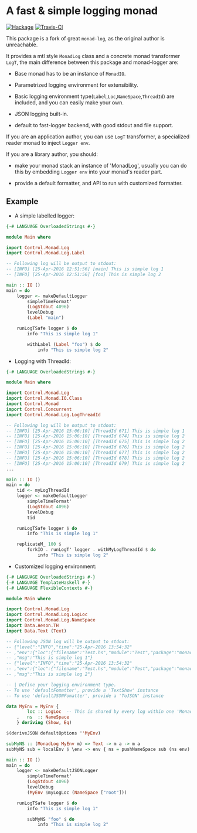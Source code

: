 A fast & simple logging monad
=============================

[![Hackage](https://img.shields.io/hackage/v/monadlog.svg?style=flat-square)](http://hackage.haskell.org/package/monadlog)
[![Travis-CI](https://travis-ci.org/zmactep/monadlog.svg?style=flat-square)](https://travis-ci.org/zmactep/monadlog)

This package is a fork of great `monad-log`, as the original author is unreachable.

It provides a mtl style `MonadLog` class and a concrete monad transformer `LogT`, the main difference between this package and monad-logger are:

+ Base monad has to be an instance of `MonadIO`.

+ Parametrized logging environment for extensibility.

+ Basic logging environment type(`Label`,`Loc`,`NameSpace`,`ThreadId`) are included, and you can easily make your own.

+ JSON logging built-in.

+ default to fast-logger backend, with good stdout and file support.

If you are an application author, you can use `LogT` transformer, a specialized reader monad to inject `Logger env`.

If you are a library author, you should:

+ make your monad stack an instance of 'MonadLog', usually you can do this by embedding `Logger env` into your monad's reader part.

+ provide a default formatter, and API to run with customized formatter.

Example
-------

+ A simple labelled logger:

```haskell
{-# LANGUAGE OverloadedStrings #-}

module Main where

import Control.Monad.Log
import Control.Monad.Log.Label

-- Following log will be output to stdout:
-- [INFO] [25-Apr-2016 12:51:56] [main] This is simple log 1
-- [INFO] [25-Apr-2016 12:51:56] [foo] This is simple log 2

main :: IO ()
main = do
    logger <- makeDefaultLogger
        simpleTimeFormat'
        (LogStdout 4096)
        levelDebug
        (Label "main")

    runLogTSafe logger $ do
        info "This is simple log 1"

        withLabel (Label "foo") $ do
            info "This is simple log 2"

```

+ Logging with ThreadId:

```haskell
{-# LANGUAGE OverloadedStrings #-}

module Main where

import Control.Monad.Log
import Control.Monad.IO.Class
import Control.Monad
import Control.Concurrent
import Control.Monad.Log.LogThreadId

-- Following log will be output to stdout:
-- [INFO] [25-Apr-2016 15:06:10] [ThreadId 671] This is simple log 1
-- [INFO] [25-Apr-2016 15:06:10] [ThreadId 674] This is simple log 2
-- [INFO] [25-Apr-2016 15:06:10] [ThreadId 675] This is simple log 2
-- [INFO] [25-Apr-2016 15:06:10] [ThreadId 676] This is simple log 2
-- [INFO] [25-Apr-2016 15:06:10] [ThreadId 677] This is simple log 2
-- [INFO] [25-Apr-2016 15:06:10] [ThreadId 678] This is simple log 2
-- [INFO] [25-Apr-2016 15:06:10] [ThreadId 679] This is simple log 2
...

main :: IO ()
main = do
    tid <- myLogThreadId
    logger <- makeDefaultLogger
        simpleTimeFormat'
        (LogStdout 4096)
        levelDebug
        tid

    runLogTSafe logger $ do
        info "This is simple log 1"

    replicateM_ 100 $
        forkIO . runLogT' logger . withMyLogThreadId $ do
            info "This is simple log 2"
```

+ Customized logging environment:

```haskell
{-# LANGUAGE OverloadedStrings #-}
{-# LANGUAGE TemplateHaskell #-}
{-# LANGUAGE FlexibleContexts #-}

module Main where

import Control.Monad.Log
import Control.Monad.Log.LogLoc
import Control.Monad.Log.NameSpace
import Data.Aeson.TH
import Data.Text (Text)

-- Following JSON log will be output to stdout:
-- {"level":"INFO","time":"25-Apr-2016 13:54:32"
-- ,"env":{"loc":{"filename":"Test.hs","module":"Test","package":"monad_GM54RwU2jZ84vGJIhnMYMH","line":33},"ns":["root"]}
-- ,"msg":"This is simple log 1"}
-- {"level":"INFO","time":"25-Apr-2016 13:54:32"
-- ,"env":{"loc":{"filename":"Test.hs","module":"Test","package":"monad_GM54RwU2jZ84vGJIhnMYMH","line":33},"ns":["foo","root"]}
-- ,"msg":"This is simple log 2"}

-- | Define your logging environment type.
-- To use 'defaultFomatter', provide a 'TextShow' instance
-- To use 'defaultJSONFomatter', provide a 'ToJSON' instance

data MyEnv = MyEnv {
        loc :: LogLoc  -- This is shared by every log within one 'MonadLog'.
    ,   ns  :: NameSpace
    } deriving (Show, Eq)

$(deriveJSON defaultOptions ''MyEnv)

subMyNS :: (MonadLog MyEnv m) => Text -> m a -> m a
subMyNS sub = localEnv $ \env -> env { ns = pushNameSpace sub (ns env) }

main :: IO ()
main = do
    logger <- makeDefaultJSONLogger
        simpleTimeFormat'
        (LogStdout 4096)
        levelDebug
        (MyEnv $myLogLoc (NameSpace ["root"]))

    runLogTSafe logger $ do
        info "This is simple log 1"

        subMyNS "foo" $ do
            info "This is simple log 2"

```
